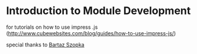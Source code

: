 Introduction to Module Development
==============================

for tutorials on how to use impress .js (http://www.cubewebsites.com/blog/guides/how-to-use-impress-js/)

special thanks to [Bartaz Szopka](https://github.com/bartaz)
